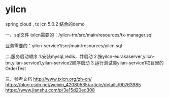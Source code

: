 # yilcn
spring cloud , tx lcn 5.0.2 结合的demo

一、sql文件
txlcn需要的：/yilcn-tm/src/main/resources/tx-manager.sql 

业务需要的：yilcn-service1/src/main/resources/yilcn.sql

二.服务启动顺序
1.安装mysql,redis，并启动
2.按yilcn-eurakaserver,yilcn-tm,yilan-service1,yilan-service2顺序启动
3.运行测试类yilan-service1项目里的OrderTest

三、参考文档
http://www.txlcn.org/zh-cn/
https://blog.csdn.net/weixin_42080535/article/details/90763985
https://www.jianshu.com/p/3e15d20ed308
